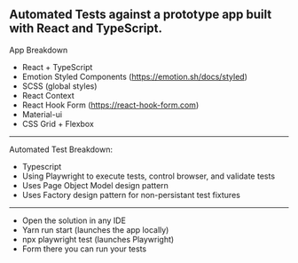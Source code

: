 Automated Tests against a prototype app built with React and TypeScript.
---
App Breakdown
* React + TypeScript
* Emotion Styled Components (https://emotion.sh/docs/styled)
* SCSS (global styles)
* React Context
* React Hook Form (https://react-hook-form.com)
* Material-ui
* CSS Grid + Flexbox
---
Automated Test Breakdown:
* Typescript
* Using Playwright to execute tests, control browser, and validate tests
* Uses Page Object Model design pattern
* Uses Factory design pattern for non-persistant test fixtures
---
* Open the solution in any IDE
* Yarn run start (launches the app locally)
* npx playwright test (launches Playwright)
* Form there you can run your tests

